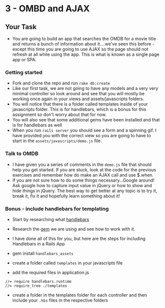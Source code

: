 # 3 - OMBD and AJAX

## Your Task

- You are going to build an app that searches the OMDB for a movie title and returns a bunch of information about it....we've seen this before - except this time you are going to use AJAX so the page should not refresh at all while using the app. This is what is known as a single page app or SPA.

### Getting started

- Fork and clone the repo and run `rake db:create`
- Like our first task, we are not going to have any models and a very very minimal controller so look around and see that you will mostly be working once again in your views and assets/javascripts folders.
- You will notice that there is a folder called templates inside of your javascripts folder. This is for handlebars, which is a bonus for this assignment so don't worry about that for now.
- You will also see that some additional gems have been installed and that is for handlebars as well
- When you run `rails server` you should see a form and a spinning gif. I have provided you with the correct view so you are going to have to start in the `assets/javascripts/demo.js` file.

### Talk to OMDB

- I have given you a series of comments in the `demo.js` file that should help you get started. If you are stuck, look at the code for the previous exercises and remember how do make an AJAX call and use $.when. 
- If you are not sure how to do some things necessary...Google around! Ask google how to capture input value in jQuery or how to show and hide things in jQuery. The best way to get better at any topic is to try it, break it, fix it and hopefully learn something about it!

### Bonus - include handlebars for templating

- Start by researching what [handlebars](http://handlebarsjs.com/) 

- Research the [gem](https://github.com/leshill/handlebars_assets) we are using and see how to work with it.

- I have done all of this for you, but here are the steps for including Handlebars in a Rails App 


- gem install `handlebars_assets`
- create a folder called `templates` in your javascripts file
- add the required files in application.js

```
//= require handlebars.runtime
//= require_tree ./templates
```
- create a folder in the templates folder for each controller and then include your `.hbs` files in the respective folders